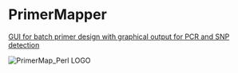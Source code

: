 # PrimerMapper
[GUI for batch primer design with graphical output for PCR and SNP detection](http://dohalloran.github.io/PrimerMapper/)


![PrimerMap_Perl LOGO](https://cloud.githubusercontent.com/assets/8477977/19815702/197e8672-9d12-11e6-9d13-f32f80c92e52.jpg)

